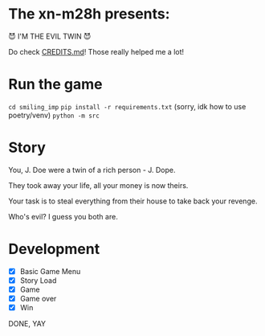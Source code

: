 # The xn-m28h presents:
😈 I'M THE EVIL TWIN 😈

Do check [CREDITS.md](CREDITS.md)! Those really helped me a lot!

# Run the game

`cd smiling_imp`
`pip install -r requirements.txt` (sorry, idk how to use poetry/venv)
`python -m src`

# Story
You, J. Doe were a twin of a rich person - J. Dope.

They took away your life, all your money is now theirs.

Your task is to steal everything from their house to take back your revenge.

Who's evil? I guess you both are.

# Development
- [x] Basic Game Menu
- [x] Story Load
- [x] Game
- [x] Game over
- [x] Win

DONE, YAY
